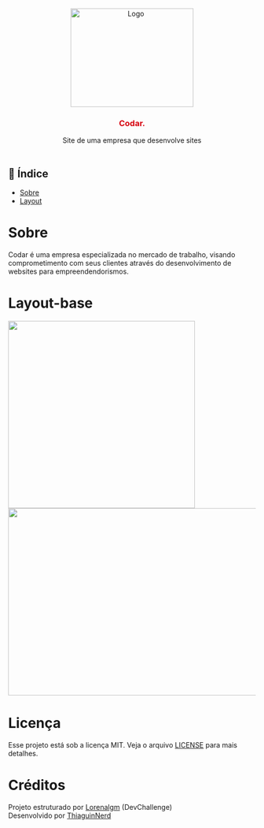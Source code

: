 <br />
<p align="center">
  <a href="http://www.freepik.com">
    <img src="https://i.ibb.co/stqTkc6/video-call.png" alt="Logo" width="250" height="200">
  </a>

  <h3 align="center" style="color: #D6000D;">Codar.</h3>

  <p align="center">
    Site de uma empresa que desenvolve sites
       <br />
    <br />
    <!-- <a href="https://github.com/Lorenalgm/codar">Desafio</a>
    ·
    <a href="https://www.linkedin.com/in/lorenagmontes/">Contato</a> -->
  </p>
</p>

## :link: Índice

* [Sobre](#sobre)
* [Layout](#layout-base)


# Sobre
Codar é uma empresa especializada no mercado de trabalho, visando comprometimento com seus clientes através do desenvolvimento de websites para empreendendorismos.


# Layout-base
<img src="https://i.ibb.co/2gB9Hkc/codar-mobile.png" width="380" height="380">
<img src="https://i.ibb.co/wpnzvcs/codar-desktop.jpg" width="580" height="380">


# Licença 
Esse projeto está sob a licença MIT. Veja o arquivo [LICENSE](LICENSE) para mais detalhes.


# Créditos
Projeto estruturado por <a href="https://github.com/Lorenalgm">Lorenalgm</a> (DevChallenge)<br>
Desenvolvido por <a href="https://github.com/ThiaguinNerd">ThiaguinNerd</a> 
